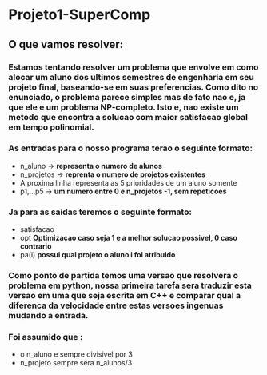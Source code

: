 # Projeto1-SuperComp

## O que vamos resolver:

### Estamos tentando resolver um problema que envolve em como alocar um aluno dos ultimos semestres de engenharia em seu projeto final, baseando-se em suas preferencias. Como dito no enunciado, o problema parece simples mas de fato nao e, ja que ele e um problema NP-completo. Isto e, nao existe um metodo que encontra a solucao com maior satisfacao global em tempo polinomial.

### As entradas para o nosso programa terao o seguinte formato:
    
* n_aluno     ->            **representa o numero de alunos** 
* n_projetos     ->            **reprenta o numero de projetos existentes**
* A proxima linha representa as 5 prioridades de um aluno somente
* p1,..,p5       ->  **um numero entre 0 e n_projetos -1, sem repeticoes**

### Ja para as saidas teremos o seguinte formato:
* satisfacao 
* opt  **Optimizacao caso seja 1 e a melhor solucao possivel, 0 caso contrario**
* pa(i) **possui qual projeto o aluno i foi atribuido**

### Como ponto de partida temos uma versao que resolvera o problema em python, nossa primeira tarefa sera traduzir esta versao em uma que seja escrita em C++ e comparar qual a diferenca da velocidade entre estas versoes ingenuas mudando a entrada. 

### Foi assumido que :
* o n_aluno e sempre divisivel por 3 
* n_projeto sempre sera n_alunos/3